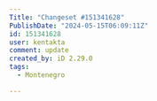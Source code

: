 ```yaml
---
Title: "Changeset #151341628"
PublishDate: "2024-05-15T06:09:11Z"
id: 151341628
user: kentakta
comment: update
created_by: iD 2.29.0
tags:
  - Montenegro

---
```

